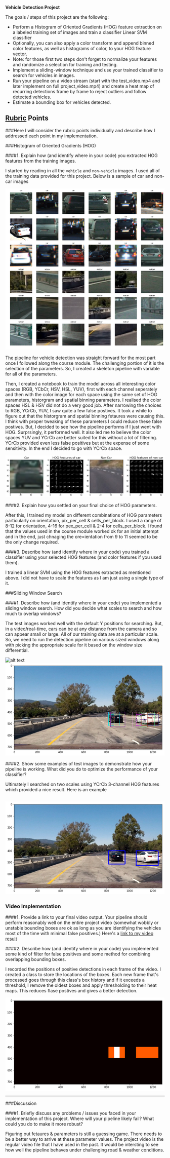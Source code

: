 **Vehicle Detection Project**

The goals / steps of this project are the following:

* Perform a Histogram of Oriented Gradients (HOG) feature extraction on a labeled training set of images and train a classifier Linear SVM classifier
* Optionally, you can also apply a color transform and append binned color features, as well as histograms of color, to your HOG feature vector. 
* Note: for those first two steps don't forget to normalize your features and randomize a selection for training and testing.
* Implement a sliding-window technique and use your trained classifier to search for vehicles in images.
* Run your pipeline on a video stream (start with the test_video.mp4 and later implement on full project_video.mp4) and create a heat map of recurring detections frame by frame to reject outliers and follow detected vehicles.
* Estimate a bounding box for vehicles detected.

[//]: # (Image References)
[image1]: ./output_images/samples.png
[image2]: ./output_images/HOG_features_example.png
[image3]: ./output_images/vehicle_detect.png
[image4]: ./output_images/vehicle_detection_scales_example.png
[image5]: ./output_images/vehicle_detection_boxes_example.png
[image6]: ./output_images/heatmap.png


## [Rubric](https://review.udacity.com/#!/rubrics/513/view) Points
###Here I will consider the rubric points individually and describe how I addressed each point in my implementation.  

###Histogram of Oriented Gradients (HOG)

####1. Explain how (and identify where in your code) you extracted HOG features from the training images.

I started by reading in all the `vehicle` and `non-vehicle` images. I used all of the training data provided for this project. Below is a sample of car and non-car images

![alt text][image1]

The pipeline for vehicle detection was straight forward for the most part once I followed along the course module. The challenging portion of it is the selection of the parameters. So, I created a skeleton pipeline with variable for all of the parameters.

Then, I created a notebook to train the model across all interesting color spaces (RGB, YCbCr, HSV, HSL, YUV), first with each channel seperately and then with the color image for each space using the same set of HOG parameters, historgram and spatial binning parameters. I realised the color spaces HSL & HSV did not do a very good job. After narrowing the choices to RGB, YCrCb, YUV, I saw quite a few false postives. It took a while to figure out that the historgram and spatial binning fetaures were causing this. I think with proper tweaking of these parameters I could reduce these false postives. But, I decided to see how the pipeline performs if I just went with HOG. Surprsingly, it performed well. It also led me to believe the color spaces YUV and YCrCb are better suited for this without a lot of filtering. YCrCb provided even less false positives but at the expense of some sensitivity. In the end I decided to go with YCrCb space. 


![alt text][image2]

####2. Explain how you settled on your final choice of HOG parameters.

After this, I trained my model on different combinations of HOG parameters particularly on orientation, pix_per_cell & cells_per_block. I used a range of 8-12 for orientation, 4-16 for pex_per_cell & 2-4 for cells_per_block. I found that the values used in the course module worked ok for an initial attempt and in the end, just chnaging the ore=ientation from 9 to 11 seemed to be the only change required.

####3. Describe how (and identify where in your code) you trained a classifier using your selected HOG features (and color features if you used them).

I trained a linear SVM using the HOG features extracted as mentioned above. I did not have to scale the features as I am just using a single type of it.

###Sliding Window Search

####1. Describe how (and identify where in your code) you implemented a sliding window search.  How did you decide what scales to search and how much to overlap windows?

The test images worked well with the default Y positions for searching. But, in a video/real-time, cars can be at any distance from the camera and so can appear small or large. All of our training data are at a particular scale. So, we need to run the detection pipeline on various sized windows along with picking the appropriate scale for it based on the window size differential.

![alt text][image3]
![alt text][image4]

####2. Show some examples of test images to demonstrate how your pipeline is working.  What did you do to optimize the performance of your classifier?

Ultimately I searched on two scales using YCrCb 3-channel HOG features which provided a nice result.  Here is an example

![alt text][image5]
---

### Video Implementation

####1. Provide a link to your final video output.  Your pipeline should perform reasonably well on the entire project video (somewhat wobbly or unstable bounding boxes are ok as long as you are identifying the vehicles most of the time with minimal false positives.)
Here's a [link to my video result](./project_video.mp4)



####2. Describe how (and identify where in your code) you implemented some kind of filter for false positives and some method for combining overlapping bounding boxes.

I recorded the positions of positive detections in each frame of the video. I created a class to store the locations of the boxes. Each new frame that's processed goes through this class's box history and if it exceeds a threshold, I remove the oldest boxes and apply thresholding to their heat maps. This reduces flase postives and gives a better detection.

![alt text][image6]

---

###Discussion

####1. Briefly discuss any problems / issues you faced in your implementation of this project.  Where will your pipeline likely fail?  What could you do to make it more robust?

Figuring out fetaures & parameters is still a guessing game. There needs to be a better way to arrive at these parameter values. The project video is the regular video file that I have used in the past. It would be intersting to see how well the pipeline behaves under challenging road & weather conditions.


